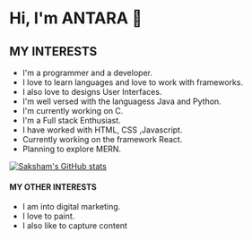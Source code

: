 # Hi, I'm ANTARA 👋

 ## MY INTERESTS 

* I'm a programmer and a developer.
* I love to learn languages and love to work with frameworks.
* I also love to designs User Interfaces.
* I'm well versed with the languagess Java and Python.
* I'm currently working on C.
* I'm a Full stack Enthusiast.
* I have worked with HTML, CSS ,Javascript.
* Currently working on the framework React.
* Planning to explore MERN.

[![Saksham's GitHub stats](https://github-readme-stats.vercel.app/api?username=Antara25-10)](https://github.com/Oshekher/github-readme-stats)

 #### MY OTHER INTERESTS

* I am into digital marketing.
* I love to paint.
* I also like to capture content


